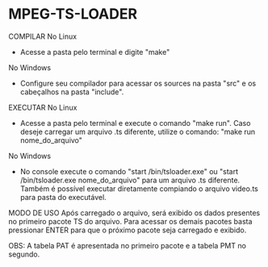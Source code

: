 # MPEG-TS-LOADER

COMPILAR
No Linux
- Acesse a pasta pelo terminal e digite "make"
 
No Windows
- Configure seu compilador para acessar os sources na pasta "src" e os cabeçalhos na pasta "include".


EXECUTAR
No Linux
- Acesse a pasta pelo terminal e execute o comando "make run". Caso deseje carregar um arquivo .ts diferente, utilize o comando: "make run nome_do_arquivo"
 
No Windows
- No console execute o comando "start /bin/tsloader.exe" ou "start /bin/tsloader.exe nome_do_arquivo" para um arquivo .ts diferente. Também é possível executar diretamente compiando o arquivo video.ts para pasta do executável.

MODO DE USO
Após carregado o arquivo, será exibido os dados presentes no primeiro pacote TS do arquivo. Para acessar os demais pacotes basta pressionar ENTER para que o próximo pacote seja carregado e exibido.

OBS: A tabela PAT é apresentada no primeiro pacote e a tabela PMT no segundo.
